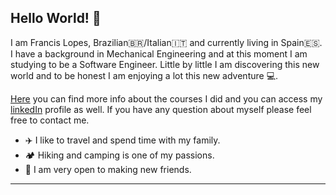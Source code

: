 ## Hello World! 👋

I am Francis Lopes, Brazilian:brazil:/Italian:it: and currently living in Spain:es:. I have a background in Mechanical Engineering and at this moment I am studying to be a Software Engineer. Little by little I am discovering this new world and to be honest I am enjoying a lot this new adventure 💻.

[Here](https://github.com/francislopes/education/blob/main/README.md) you can find more info about the courses I did and you can access my [linkedIn](https://www.linkedin.com/in/francis-lopes/) profile as well. If you have any question about myself please feel free to contact me. 

- ✈️ I like to travel and spend time with my family.
- 🏕️ Hiking and camping is one of my passions.
- 🙂 I am very open to making new friends.

***

